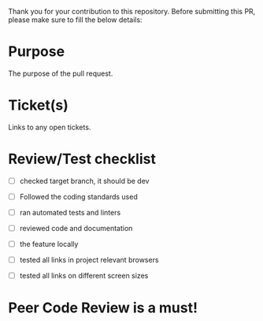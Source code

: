 Thank you for your contribution to this repository. Before submitting this PR, please make sure to fill the below details:

# Purpose
The purpose of the pull request.

# Ticket(s)

Links to any open tickets.

# Review/Test checklist

- [ ] checked target branch, it should be dev 

- [ ] Followed the coding standards used 

- [ ] ran automated tests and linters

- [ ] reviewed code and documentation

- [ ] the feature locally

- [ ] tested all links in project relevant browsers

- [ ] tested all links on different screen sizes

# Peer Code Review is a must!

